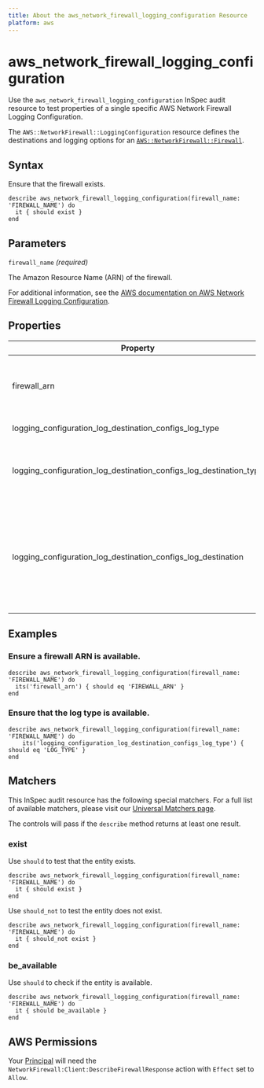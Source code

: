 ```yaml
---
title: About the aws_network_firewall_logging_configuration Resource
platform: aws
---
```


# aws_network_firewall_logging_configuration

Use the `aws_network_firewall_logging_configuration` InSpec audit resource to test properties of a single specific AWS Network Firewall Logging Configuration.

The `AWS::NetworkFirewall::LoggingConfiguration` resource defines the destinations and logging options for an [`AWS::NetworkFirewall::Firewall`](https://docs.aws.amazon.com/AWSCloudFormation/latest/UserGuide/aws-resource-networkfirewall-firewall.html).

## Syntax

Ensure that the firewall exists.

    describe aws_network_firewall_logging_configuration(firewall_name: 'FIREWALL_NAME') do
      it { should exist }
    end

## Parameters

`firewall_name` _(required)_

The Amazon Resource Name (ARN) of the firewall.

For additional information, see the [AWS documentation on AWS Network Firewall Logging Configuration](https://docs.aws.amazon.com/AWSCloudFormation/latest/UserGuide/aws-resource-networkfirewall-loggingconfiguration.html).

## Properties

| Property | Description |
| --- | --- |
| firewall_arn | The Amazon Resource Name (ARN) of the firewall. |
| logging_configuration_log_destination_configs_log_type | The type of log to send. |
| logging_configuration_log_destination_configs_log_destination_type | The type of storage destination to send these logs to. |
| logging_configuration_log_destination_configs_log_destination | The named location for the logs, provided in a key:value mapping that is specific to the chosen destination type. |

## Examples

### Ensure a firewall ARN is available.

    describe aws_network_firewall_logging_configuration(firewall_name: 'FIREWALL_NAME') do
      its('firewall_arn') { should eq 'FIREWALL_ARN' }
    end

### Ensure that the log type is available.

    describe aws_network_firewall_logging_configuration(firewall_name: 'FIREWALL_NAME') do
        its('logging_configuration_log_destination_configs_log_type') { should eq 'LOG_TYPE' }
    end

## Matchers

This InSpec audit resource has the following special matchers. For a full list of available matchers, please visit our [Universal Matchers page](https://www.inspec.io/docs/reference/matchers/).

The controls will pass if the `describe` method returns at least one result.

### exist

Use `should` to test that the entity exists.

    describe aws_network_firewall_logging_configuration(firewall_name: 'FIREWALL_NAME') do
      it { should exist }
    end

Use `should_not` to test the entity does not exist.

    describe aws_network_firewall_logging_configuration(firewall_name: 'FIREWALL_NAME') do
      it { should_not exist }
    end

### be_available

Use `should` to check if the entity is available.

    describe aws_network_firewall_logging_configuration(firewall_name: 'FIREWALL_NAME') do
      it { should be_available }
    end

## AWS Permissions

Your [Principal](https://docs.aws.amazon.com/IAM/latest/UserGuide/intro-structure.html#intro-structure-principal) will need the `NetworkFirewall:Client:DescribeFirewallResponse` action with `Effect` set to `Allow`.
